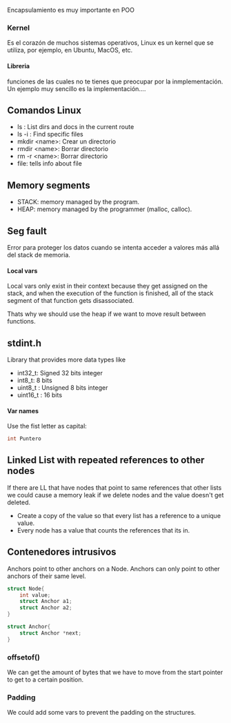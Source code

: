Encapsulamiento es muy importante en POO

### Kernel
Es el corazón de muchos sistemas operativos, Linux es un kernel que se utiliza, por ejemplo, en Ubuntu, MacOS, etc.
#### Libreria
funciones de las cuales no te tienes que preocupar por la inmplementación.
Un ejemplo muy sencillo es la implementación....

## Comandos Linux
- ls : List dirs and docs in the current route
- ls -i : Find specific files
- mkdir \<name\>: Crear un directorio
- rmdir \<name\>: Borrar directorio
- rm -r \<name\>: Borrar directorio
- file: tells info about file


## Memory segments
- STACK: memory managed by the program.
- HEAP: memory managed by the programmer (malloc, calloc).
## Seg fault
Error para proteger los datos cuando se intenta acceder a valores más allá del stack de memoria.
#### Local vars
Local vars only exist in their context because they get assigned on the stack, and when the execution of the function is finished, all of the stack segment of that function gets disassociated.

Thats why we should use the heap if we want to move result between functions.
## stdint.h
Library that provides more data types like
- int32_t: Signed 32 bits integer
- int8_t: 8 bits
- uint8_t : Unsigned 8 bits integer
- uint16_t : 16 bits 

#### Var names
Use the fist letter as capital:
```c
int Puntero
```


## Linked List with repeated references to other nodes
If there are LL that have nodes that point to same references that other lists we could cause a memory leak if we delete nodes and the value doesn't get deleted.

- Create a copy of the value so that every list has a reference to a unique value.
- Every node has a value that counts the references that its in.

## Contenedores intrusivos
Anchors point to other anchors on a Node. Anchors can only point to other anchors of their same level.
```c
struct Node{
	int value;
	struct Anchor a1;
	struct Anchor a2;
}

struct Anchor{
	struct Anchor *next;
}
```

### offsetof()
We can get the amount of bytes that we have to move from the start pointer to get to a certain position.

### Padding
We could add some vars to prevent the padding on the structures.